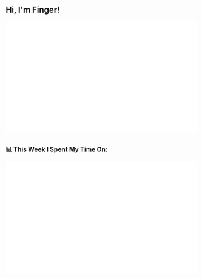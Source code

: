 <h2> Hi, I'm Finger!</h2>

<img align="right" src="https://raw.githubusercontent.com/spianmo/github-stats/master/generated/overview.svg#gh-light-mode-only">

<!-- <img align="right" height="160em" src="https://github-readme-stats-eight-theta.vercel.app/api/top-langs/?username=spianmo&layout=compact&langs_count=8&theme=algolia"/>	 -->
	
```go
package main

type Me struct {
	Name   string
	Job    string
	Code   string
	Skills string
}

func main() {
	me := &Me{
		Name:   "Finger",
		Job:    "Client-side Engineer",
		Code:   "Java and C++ and Others",
		Skills: "Android Security NLP ^o^",
	}
	_ = me
}
```


<h3>📊 This Week I Spent My Time On:</h3>
<img align='right' src="https://raw.githubusercontent.com/spianmo/github-stats/master/generated/languages.svg#gh-light-mode-only">

<!--START_SECTION:waka-->

```txt
TypeScript             14 hrs 19 mins  ██████████░░░░░░░░░░░░░░░   40.34 %
Java                   7 hrs 34 mins   █████▒░░░░░░░░░░░░░░░░░░░   21.35 %
Vue.js                 3 hrs 10 mins   ██▒░░░░░░░░░░░░░░░░░░░░░░   08.94 %
JavaScript             1 hr 59 mins    █▒░░░░░░░░░░░░░░░░░░░░░░░   05.61 %
Kotlin                 1 hr 54 mins    █▒░░░░░░░░░░░░░░░░░░░░░░░   05.36 %
```

<!--END_SECTION:waka-->
